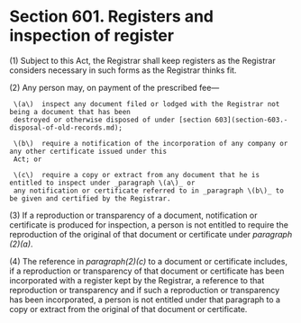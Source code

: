 # Section 601. Registers and inspection of register

\(1\) Subject to this Act, the Registrar shall keep registers as the Registrar considers necessary in such forms as the Registrar thinks fit.

\(2\) Any person may, on payment of the prescribed fee—

     \(a\)  inspect any document filed or lodged with the Registrar not being a document that has been                                                                             
     destroyed or otherwise disposed of under [section 603](section-603.-disposal-of-old-records.md);

     \(b\)  require a notification of the incorporation of any company or any other certificate issued under this                                  
     Act; or      

     \(c\)  require a copy or extract from any document that he is entitled to inspect under _paragraph \(a\)_ or                                  
     any notification or certificate referred to in _paragraph \(b\)_ to be given and certified by the Registrar.

\(3\) If a reproduction or transparency of a document, notification or certificate is produced for inspection, a person is not entitled to require the reproduction of the original of that document or certificate under _paragraph \(2\)\(a\)_.

\(4\) The reference in _paragraph\(2\)\(c\)_ to a document or certificate includes, if a reproduction or transparency of that document or certificate has been incorporated with a register kept by the Registrar, a reference to that reproduction or transparency and if such a reproduction or transparency has been incorporated, a person is not entitled under that paragraph to a copy or extract from the original of that document or certificate.

